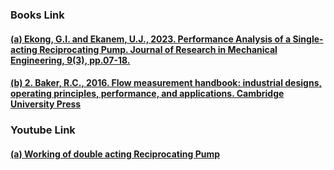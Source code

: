 ### <b>Books Link</b></br>
#### <a href="https://www.academia.edu/100321136/Performance_Analysis_of_a_Single_acting_Reciprocating_Pump"> (a) Ekong, G.I. and Ekanem, U.J., 2023. Performance Analysis of a Single-acting Reciprocating Pump. Journal of Research in Mechanical Engineering, 9(3), pp.07-18.</a>
#### <a href="https://assets.cambridge.org/97811070/45866/frontmatter/9781107045866_frontmatter.pdf">(b) 2.	Baker, R.C., 2016. Flow measurement handbook: industrial designs, operating principles, performance, and applications. Cambridge University Press</a><br>

### <b>Youtube Link</b>
#### <a href="https://www.youtube.com/watch?v=Gfz_lOGV9zk">  (a) Working of double acting Reciprocating Pump</a><br>

